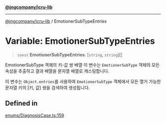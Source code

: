 [**@jngcompany/icru-lib**](../README.md)

***

[@jngcompany/icru-lib](../globals.md) / EmotionerSubTypeEntries

# Variable: EmotionerSubTypeEntries

> `const` **EmotionerSubTypeEntries**: [`string`, `string`][]

EmotionerSubType 객체의 키-값 쌍 배열
이 변수는 `EmotionerSubType` 객체의 모든 속성을 추출하고 결과 배열을 문자열 배열로 캐스팅합니다.

이 변수는 `Object.entries`를 사용하여 `EmotionerSubType` 객체에서 모든 열거 가능한
문자열 키의 [키, 값] 쌍을 검색하여 생성됩니다.

## Defined in

[enums/DiagnosisCase.ts:159](https://github.com/jngcompany/icru-lib/blob/cee5a8006a4970de6269ef7414374f6c7339529e/src/enums/DiagnosisCase.ts#L159)

